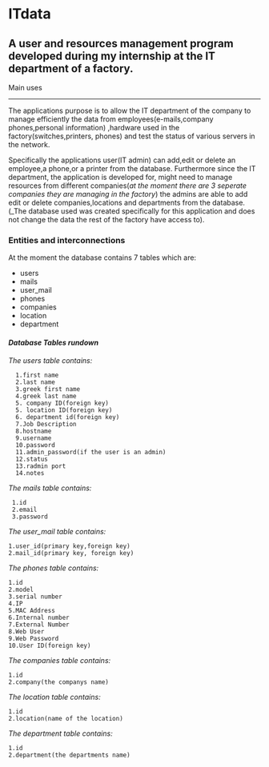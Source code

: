 # ITdata

## A user and resources management program developed during my internship at the IT department of a factory.



Main uses
___ 
 
The applications purpose is to allow the IT department of the company to manage efficiently the data from employees(e-mails,company phones,personal information)
,hardware used in the factory(switches,printers, phones) and test the status of various servers in the network.

Specifically the applications user(IT admin) can add,edit or delete an employee,a phone,or a printer from the database. Furthermore since the IT department, the application is developed for, might need to manage resources from different companies(*at the moment there are 3 seperate companies they are managing in the factory*) the admins are able to add edit or delete companies,locations and departments from the database.(_The database used was created specifically for this application and does not change the data the rest of the factory have access to).



### Entities and interconnections


At the moment the database contains 7 tables which are: 

+ users
+ mails
+ user_mail
+ phones
+ companies
+ location
+ department



#### _*Database Tables rundown*_


*The users table contains:* 

      1.first name
      2.last name
      3.greek first name
      4.greek last name
      5. company ID(foreign key) 
      5. location ID(foreign key) 
      6. department id(foreign key)
      7.Job Description
      8.hostname
      9.username
      10.password
      11.admin_password(if the user is an admin)
      12.status
      13.radmin port
      14.notes
      
*The mails table contains:*

     1.id
     2.email
     3.password
      


*The user_mail table contains:*

    1.user_id(primary key,foreign key)
    2.mail_id(primary key, foreign key)
    


*The phones table contains:*

    1.id
    2.model
    3.serial number
    4.IP
    5.MAC Address
    6.Internal number
    7.External Number
    8.Web User
    9.Web Password
    10.User ID(foreign key)
    
    
    
*The companies table contains:*

    1.id
    2.company(the companys name)
    


*The location table contains:*

    1.id
    2.location(name of the location) 
    
    
    
*The department table contains:*

    1.id
    2.department(the departments name)

